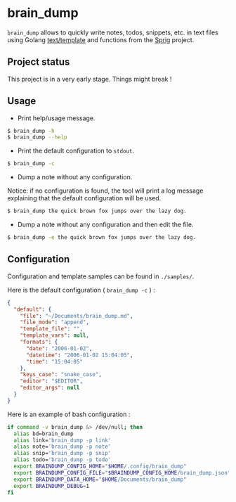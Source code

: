 # brain\_dump

`brain_dump` allows to quickly write notes, todos, snippets, etc. in text files
using Golang [text/template](https://pkg.go.dev/text/template) and functions from the [Sprig](https://masterminds.github.io/sprig/) project.

## Project status

This project is in a very early stage. Things might break !

## Usage

- Print help/usage message.

```sh
$ brain_dump -h
$ brain_dump --help
```

- Print the default configuration to `stdout`.

```sh
$ brain_dump -c
```

- Dump a note without any configuration.

Notice: if no configuration is found, the tool will print a log message
explaining that the default configuration will be used.

```sh
$ brain_dump the quick brown fox jumps over the lazy dog.
```

- Dump a note without any configuration and then edit the file.

```sh
$ brain_dump -e the quick brown fox jumps over the lazy dog.
```

## Configuration

Configuration and template samples can be found in `./samples/`.

Here is the default configuration ( `brain_dump -c` ) :

```json
{
  "default": {
    "file": "~/Documents/brain_dump.md",
    "file_mode": "append",
    "template_file": "",
    "template_vars": null,
    "formats": {
      "date": "2006-01-02",
      "datetime": "2006-01-02 15:04:05",
      "time": "15:04:05"
    },
    "keys_case": "snake_case",
    "editor": "$EDITOR",
    "editor_args": null
  }
}
```

Here is an example of bash configuration :

```sh
if command -v brain_dump &> /dev/null; then
  alias bd=brain_dump
  alias link='brain_dump -p link'
  alias note='brain_dump -p note'
  alias snip='brain_dump -p snip'
  alias todo='brain_dump -p todo'
  export BRAINDUMP_CONFIG_HOME="$HOME/.config/brain_dump"
  export BRAINDUMP_CONFIG_FILE="$BRAINDUMP_CONFIG_HOME/brain_dump.json"
  export BRAINDUMP_DATA_HOME="$HOME/Documents/brain_dump"
  export BRAINDUMP_DEBUG=1
fi
```

